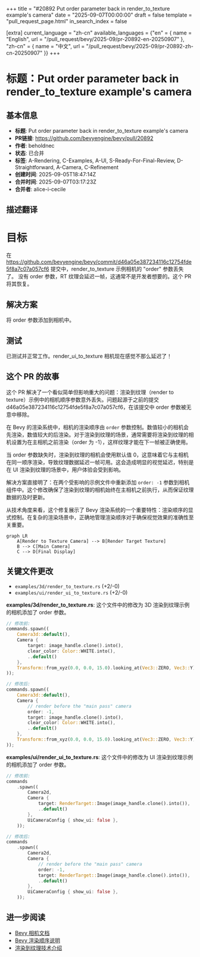 +++
title = "#20892 Put order parameter back in render_to_texture example's camera"
date = "2025-09-07T00:00:00"
draft = false
template = "pull_request_page.html"
in_search_index = false

[extra]
current_language = "zh-cn"
available_languages = {"en" = { name = "English", url = "/pull_request/bevy/2025-09/pr-20892-en-20250907" }, "zh-cn" = { name = "中文", url = "/pull_request/bevy/2025-09/pr-20892-zh-cn-20250907" }}
+++

# 标题：Put order parameter back in render_to_texture example's camera

## 基本信息
- **标题**: Put order parameter back in render_to_texture example's camera
- **PR链接**: https://github.com/bevyengine/bevy/pull/20892
- **作者**: beholdnec
- **状态**: 已合并
- **标签**: A-Rendering, C-Examples, A-UI, S-Ready-For-Final-Review, D-Straightforward, A-Camera, C-Refinement
- **创建时间**: 2025-09-05T18:47:14Z
- **合并时间**: 2025-09-07T03:17:23Z
- **合并者**: alice-i-cecile

## 描述翻译
# 目标

在 https://github.com/bevyengine/bevy/commit/d46a05e387234116c12754fde5f8a7c07a057cf6 提交中，render_to_texture 示例相机的 "order" 参数丢失了。
没有 order 参数，RT 纹理会延迟一帧，这通常不是开发者想要的。这个 PR 将其恢复。

## 解决方案

将 order 参数添加到相机中。

## 测试

已测试并正常工作。render_ui_to_texture 相机现在感觉不那么延迟了！

## 这个 PR 的故事

这个 PR 解决了一个看似简单但影响重大的问题：渲染到纹理（render to texture）示例中的相机顺序参数意外丢失。问题起源于之前的提交 d46a05e387234116c12754fde5f8a7c07a057cf6，在该提交中 order 参数被无意中移除。

在 Bevy 的渲染系统中，相机的渲染顺序由 `order` 参数控制。数值较小的相机会先渲染，数值较大的后渲染。对于渲染到纹理的场景，通常需要将渲染到纹理的相机设置为在主相机之前渲染（order 为 -1），这样纹理才能在下一帧被正确使用。

当 order 参数缺失时，渲染到纹理的相机会使用默认值 0，这意味着它与主相机在同一顺序渲染，导致纹理数据延迟一帧可用。这会造成明显的视觉延迟，特别是在 UI 渲染到纹理的场景中，用户体验会受到影响。

解决方案直接明了：在两个受影响的示例文件中重新添加 `order: -1` 参数到相机组件中。这个修改确保了渲染到纹理的相机始终在主相机之前执行，从而保证纹理数据的及时更新。

从技术角度来看，这个修复展示了 Bevy 渲染系统的一个重要特性：渲染顺序的显式控制。在复杂的渲染场景中，正确地管理渲染顺序对于确保视觉效果的准确性至关重要。

```mermaid
graph LR
    A[Render to Texture Camera] --> B[Render Target Texture]
    B --> C[Main Camera]
    C --> D[Final Display]
```

## 关键文件更改

- `examples/3d/render_to_texture.rs` (+2/-0)
- `examples/ui/render_ui_to_texture.rs` (+2/-0)

**examples/3d/render_to_texture.rs**:
这个文件中的修改为 3D 渲染到纹理示例的相机添加了 order 参数。

```rust
// 修改前:
commands.spawn((
    Camera3d::default(),
    Camera {
        target: image_handle.clone().into(),
        clear_color: Color::WHITE.into(),
        ..default()
    },
    Transform::from_xyz(0.0, 0.0, 15.0).looking_at(Vec3::ZERO, Vec3::Y),
));

// 修改后:
commands.spawn((
    Camera3d::default(),
    Camera {
        // render before the "main pass" camera
        order: -1,
        target: image_handle.clone().into(),
        clear_color: Color::WHITE.into(),
        ..default()
    },
    Transform::from_xyz(0.0, 0.0, 15.0).looking_at(Vec3::ZERO, Vec3::Y),
));
```

**examples/ui/render_ui_to_texture.rs**:
这个文件中的修改为 UI 渲染到纹理示例的相机添加了 order 参数。

```rust
// 修改前:
commands
    .spawn((
        Camera2d,
        Camera {
            target: RenderTarget::Image(image_handle.clone().into()),
            ..default()
        },
        UiCameraConfig { show_ui: false },
    ));

// 修改后:
commands
    .spawn((
        Camera2d,
        Camera {
            // render before the "main pass" camera
            order: -1,
            target: RenderTarget::Image(image_handle.clone().into()),
            ..default()
        },
        UiCameraConfig { show_ui: false },
    ));
```

## 进一步阅读

- [Bevy 相机文档](https://docs.rs/bevy/latest/bevy/prelude/struct.Camera.html)
- [Bevy 渲染顺序说明](https://bevy-cheatbook.github.io/features/camera-order.html)
- [渲染到纹理技术介绍](https://learnopengl.com/Advanced-OpenGL/Framebuffers)
